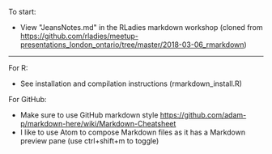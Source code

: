 To start:
- View "JeansNotes.md" in the RLadies markdown workshop (cloned from https://github.com/rladies/meetup-presentations_london_ontario/tree/master/2018-03-06_rmarkdown)

---

For R:
- See installation and compilation instructions (rmarkdown_install.R)

For GitHub:
- Make sure to use GitHub markdown style
https://github.com/adam-p/markdown-here/wiki/Markdown-Cheatsheet
- I like to use Atom to compose Markdown files as it has a Markdown preview pane (use ctrl+shift+m to toggle)
